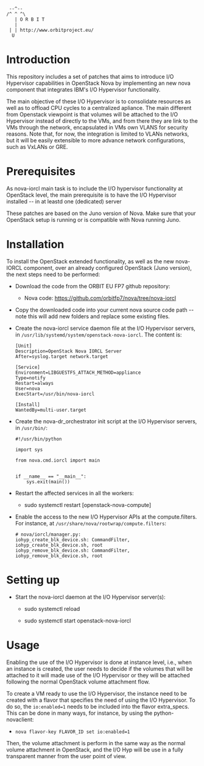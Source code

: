      --^--
    /^ ^ ^\
       | O R B I T
       |
     | | http://www.orbitproject.eu/
      U


Introduction
===============

This repository includes a set of patches that aims to introduce I/O 
Hypervisor capabilities in OpenStack Nova by implementing an new nova 
component that integrates IBM's I/O Hypervisor functionality.

The main objective of these I/O Hypervisor is to consolidate resources as well
as to offload CPU cycles to a centralized apliance. The main different from 
Openstack viewpoint is that volumes will be attached to the I/O Hypervisor 
instead of directly to the VMs, and from there they are link to the VMs 
through the network, encapsulated in VMs own VLANS for security reasons. 
Note that, for now, the integration is limited to VLANs networks, but it will
be easily extensible to more advance network configurations, such as VxLANs or
GRE.


Prerequisites
===============

As nova-iorcl main task is to include the I/O hypervisor functionality at 
OpenStack level, the main prerequisite is to have the I/O Hypervisor installed
-- in at leastd one (dedicated) server

These patches are based on the Juno version of Nova. Make sure that your
OpenStack setup is running or is compatible with Nova running Juno.


Installation
===============

To install the OpenStack extended functionality, as well as the new nova-IORCL
component, over an already configured OpenStack (Juno version), the next steps
need to be performed:

* Download the code from the ORBIT EU FP7 github repository:

    * Nova code: https://github.com/orbitfp7/nova/tree/nova-iorcl


* Copy the downloaded code into your current nova source code path -- note 
  this will add new folders and replace some existing files.

* Create the nova-iorcl service daemon file at the I/O Hypervisor servers, in
  `/usr/lib/systemd/system/openstack-nova-iorcl`. The content is:

  ```
  [Unit]
  Description=OpenStack Nova IORCL Server
  After=syslog.target network.target

  [Service]
  Environment=LIBGUESTFS_ATTACH_METHOD=appliance
  Type=notify
  Restart=always
  User=nova
  ExecStart=/usr/bin/nova-iorcl

  [Install]
  WantedBy=multi-user.target
  ```


* Create the nova-dr_orchestrator init script at the I/O Hypervisor servers, 
  in `/usr/bin/`:

  ```
  #!/usr/bin/python

  import sys

  from nova.cmd.iorcl import main


  if __name__ == "__main__":
      sys.exit(main())
  ```


* Restart the affected services in all the workers:

  * sudo systemctl restart [openstack-nova-compute]


* Enable the access to the new I/O Hypervisor APIs at the compute.filters. For
  instance, at `/usr/share/nova/rootwrap/compute.filters`:
  ```
  # nova/iorcl/manager.py:
  iohyp_create_blk_device.sh: CommandFilter, iohyp_create_blk_device.sh, root
  iohyp_remove_blk_device.sh: CommandFilter, iohyp_remove_blk_device.sh, root
  ```

Setting up
===============

* Start the nova-iorcl daemon at the I/O Hypervisor server(s):
	
	* sudo systemctl reload

	* sudo systemctl start openstack-nova-iorcl


Usage
===============

Enabling the use of the I/O Hypervisor is done at instance level, i.e., when 
an instance is created, the user needs to decide if the volumes that will be
attached to it will made use of the I/O Hypervisor or they will be attached
following the normal OpenStack volume attachment flow.

To create a VM ready to use the I/O Hypervisor, the instance need to be 
created with a flavor that specifies the need of using the I/O Hypervisor. To
do so, the `io:enabled=1` needs to be included into the flavor extra_specs. 
This can be done in many ways, for instance, by using the python-novaclient:

* `nova flavor-key FLAVOR_ID set io:enabled=1`

Then, the volume attachment is perform in the same way as the normal volume
attachment in OpenStack, and the I/O Hyp will be use in a fully transparent
manner from the user point of view.
